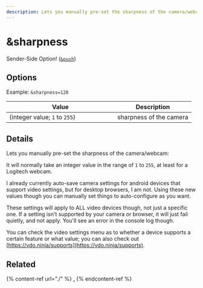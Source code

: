 ```yaml
---
description: Lets you manually pre-set the sharpness of the camera/webcam
---
```


# \&sharpness

Sender-Side Option! ([`&push`](../../source-settings/push.md))

## Options

Example: `&sharpness=128`

<table><thead><tr><th width="270">Value</th><th>Description</th></tr></thead><tbody><tr><td>(integer value; <code>1</code> to <code>255</code>)</td><td>sharpness of the camera</td></tr></tbody></table>

## Details

Lets you manually pre-set the sharpness of the camera/webcam:

It will normally take an integer value in the range of `1` to `255`, at least for a Logitech webcam.

I already currently auto-save camera settings for android devices that support video settings, but for desktop browsers, I am not. Using these new values though you can manually set things to auto-configure as you want.

These settings will apply to ALL video devices though, not just a specific one. If a setting isn't supported by your camera or browser, it will just fail quietly, and not apply. You'll see an error in the console log though.

You can check the video settings menu as to whether a device supports a certain feature or what value; you can also check out [https://vdo.ninja/supports](https://vdo.ninja/supports).

## Related

{% content-ref url="./" %}
[.](./)
{% endcontent-ref %}
